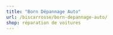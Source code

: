 ```yaml
---
title: "Born Dépannage Auto"
url: /biscarrosse/born-depannage-auto/
shop: réparation de voitures
---
```

